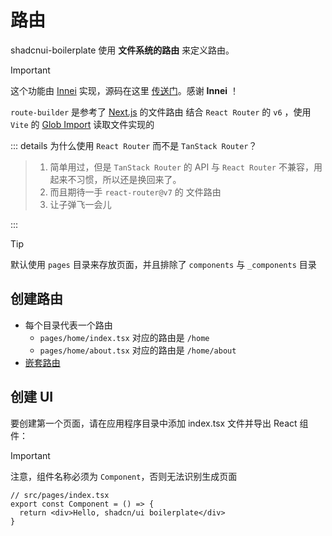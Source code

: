 # 路由

shadcnui-boilerplate 使用 **文件系统的路由** 来定义路由。


> [!IMPORTANT]
> 这个功能由 [Innei](https://github.com/innei) 实现，源码在这里 [传送门](https://github.com/innei-template/vite-react-tailwind-template/blob/master/src/utils/route-builder.ts)。感谢 **Innei** ！

`route-builder` 是参考了 [Next.js](https://nextjs.org/docs/app/building-your-application/routing) 的文件路由 结合 `React Router` 的 `v6` ，使用 `Vite` 的 [Glob Import](https://cn.vitejs.dev/guide/features#glob-import) 读取文件实现的

::: details 为什么使用 `React Router` 而不是 `TanStack Router`？

> 1. 简单用过，但是 `TanStack Router` 的 API 与 `React Router` 不兼容，用起来不习惯，所以还是换回来了。
> 2. 而且期待一手 `react-router@v7` 的 文件路由
> 3. 让子弹飞一会儿

:::


> [!TIP]
> 默认使用 `pages` 目录来存放页面，并且排除了 `components` 与 `_components` 目录

## 创建路由

- 每个目录代表一个路由
  - `pages/home/index.tsx` 对应的路由是 `/home`
  - `pages/home/about.tsx` 对应的路由是 `/home/about`
- [嵌套路由](./route-group.md)

## 创建 UI

要创建第一个页面，请在应用程序目录中添加 index.tsx 文件并导出 React 组件：

> [!IMPORTANT]
> 注意，组件名称必须为 `Component`，否则无法识别生成页面

```tsx
// src/pages/index.tsx
export const Component = () => {
  return <div>Hello, shadcn/ui boilerplate</div>
}
```

